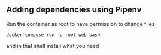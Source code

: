Adding dependencies using Pipenv
--------------------------------

Run the container as root to have permission to change files

    docker-compose run -u root web bash

and in that shell install what you need
